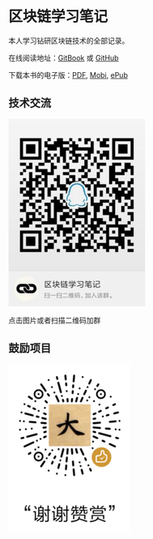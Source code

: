 # 区块链学习笔记

本人学习钻研区块链技术的全部记录。

在线阅读地址：[GitBook](https://www.gitbook.com/read/book/aquayi/blockchain-study-notes) 或 [GitHub](https://github.com/aQuaYi/Blockchain-Study-Notes)

下载本书的电子版：[PDF](https://www.gitbook.com/download/pdf/book/aquayi/blockchain-study-notes), [Mobi](https://www.gitbook.com/download/mobi/book/aquayi/blockchain-study-notes), [ePub](https://www.gitbook.com/download/epub/book/aquayi/blockchain-study-notes)

## 技术交流

[![QQ](Qun.jpg)](https://jq.qq.com/?_wv=1027&k=58UH3Ao)

点击图片或者扫描二维码加群

## 鼓励项目

![Zan](Shang.png)